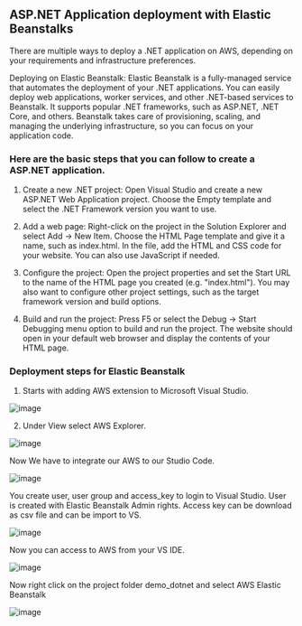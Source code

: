 ## ASP.NET Application deployment with Elastic Beanstalks

There are multiple ways to deploy a .NET application on AWS, depending on your requirements and infrastructure preferences.

Deploying on Elastic Beanstalk: Elastic Beanstalk is a fully-managed service that automates the deployment of your .NET applications. 
You can easily deploy web applications, worker services, and other .NET-based services to Beanstalk. It supports popular .NET frameworks, such as ASP.NET, 
.NET Core, and others. Beanstalk takes care of provisioning, scaling, and managing the underlying infrastructure, so you can focus on your application code.


### Here are the basic steps that you can follow to create a ASP.NET application.

1. Create a new .NET project: Open Visual Studio and create a new ASP.NET Web Application project. Choose the Empty template and select the .NET Framework version you want to use.

2. Add a web page: Right-click on the project in the Solution Explorer and select Add -> New Item. Choose the HTML Page template and give it a name, such as index.html. In the file, add the HTML and CSS code for your website. You can also use JavaScript if needed.

3. Configure the project: Open the project properties and set the Start URL to the name of the HTML page you created (e.g. "index.html"). You may also want to configure other project settings, such as the target framework version and build options.

4. Build and run the project: Press F5 or select the Debug -> Start Debugging menu option to build and run the project. The website should open in your default web browser and display the contents of your HTML page.

### Deployment steps for Elastic Beanstalk

1. Starts with adding AWS extension to Microsoft Visual Studio.

![image](https://user-images.githubusercontent.com/62793938/230800296-c1bd6396-3476-4db5-806c-edfcf6286abe.png)

2. Under View select AWS Explorer.

![image](https://user-images.githubusercontent.com/62793938/230800400-da2cae7a-6040-4665-a60c-6270efe318bb.png)

Now We have to integrate our AWS to our Studio Code.

![image](https://user-images.githubusercontent.com/62793938/230800956-2587ed08-06dd-4e18-a14c-837ef43f849c.png)

You create user, user group and access_key to login to Visual Studio.
User is created with Elastic Beanstalk Admin rights. Access key can be download as csv file and can be import to VS.

![image](https://user-images.githubusercontent.com/62793938/230801359-4d4ff808-752f-4efe-8399-2b22586a13ea.png)

Now you can access to AWS from your VS IDE.

![image](https://user-images.githubusercontent.com/62793938/230801440-ed3231ee-53c9-4ce7-a2c8-70d211bd1dd4.png)

Now right click on the project folder demo_dotnet and select AWS Elastic Beanstalk 

![image](https://user-images.githubusercontent.com/62793938/230801654-4b123dfd-90e7-4a16-83c2-9a9c95231aed.png)


